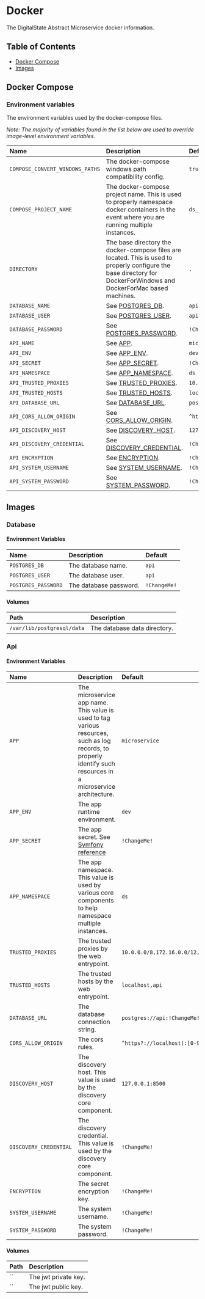 # Docker

The DigitalState Abstract Microservice docker information.

## Table of Contents

- [Docker Compose](#docker-compose)
- [Images](#images)

## Docker Compose

### Environment variables

The environment variables used by the docker-compose files.

_Note: The majority of variables found in the list below are used to override image-level environment variables._

| Name | Description | Default |
| :--- | :---------- | :------ |
| `COMPOSE_CONVERT_WINDOWS_PATHS` | The docker-compose windows path compatibility config. | `true` |
| `COMPOSE_PROJECT_NAME` | The docker-compose project name. This is used to properly namespace docker containers in the event where you are running multiple instances. | `ds_microservice` |
| `DIRECTORY` | The base directory the docker-compose files are located. This is used to properly configure the base directory for DockerForWindows and DockerForMac based machines. | `.` |
| `DATABASE_NAME` | See [POSTGRES_DB](#database). | `api` |
| `DATABASE_USER` | See [POSTGRES_USER](#database). | `api` |
| `DATABASE_PASSWORD` | See [POSTGRES_PASSWORD](#database). | `!ChangeMe!` |
| `API_NAME` | See [APP](#api). | `microservice` |
| `API_ENV` | See [APP_ENV](#api). | `dev` |
| `API_SECRET` | See [APP_SECRET](#api). | `!ChangeMe!` |
| `API_NAMESPACE` | See [APP_NAMESPACE](#api). | `ds` |
| `API_TRUSTED_PROXIES` | See [TRUSTED_PROXIES](#api). | `10.0.0.0/8,172.16.0.0/12,192.168.0.0/16` |
| `API_TRUSTED_HOSTS` | See [TRUSTED_HOSTS](#api). | `localhost,api` |
| `API_DATABASE_URL` | See [DATABASE_URL](#api). | `postgres://api:!ChangeMe!@database/api` |
| `API_CORS_ALLOW_ORIGIN` | See [CORS_ALLOW_ORIGIN](#api). | `^https?://localhost(:[0-9]+)?$` |
| `API_DISCOVERY_HOST` | See [DISCOVERY_HOST](#api). | `127.0.0.1:8500` |
| `API_DISCOVERY_CREDENTIAL` | See [DISCOVERY_CREDENTIAL](#api). | `!ChangeMe!` |
| `API_ENCRYPTION` | See [ENCRYPTION](#api). | `!ChangeMe!` |
| `API_SYSTEM_USERNAME` | See [SYSTEM_USERNAME](#api). | `!ChangeMe!` |
| `API_SYSTEM_PASSWORD` | See [SYSTEM_PASSWORD](#api). | `!ChangeMe!` |

## Images

### Database

#### Environment Variables

| Name | Description | Default |
| :--- | :---------- | :------ |
| `POSTGRES_DB` | The database name. | `api` |
| `POSTGRES_USER` | The database user. | `api` |
| `POSTGRES_PASSWORD` | The database password. | `!ChangeMe!` |

#### Volumes

| Path | Description |
| :--- | :---------- |
| `/var/lib/postgresql/data` | The database data directory. |

### Api

#### Environment Variables

| Name | Description | Default |
| :--- | :---------- | :------ |
| `APP` | The microservice app name. This value is used to tag various resources, such as log records, to properly identify such resources in a microservice architecture.  | `microservice` |
| `APP_ENV` | The app runtime environment.  | `dev` |
| `APP_SECRET` | The app secret. See [Symfony reference](https://symfony.com/doc/current/reference/configuration/framework.html#secret) | `!ChangeMe!` |
| `APP_NAMESPACE` | The app namespace. This value is used by various core components to help namespace multiple instances. | `ds` |
| `TRUSTED_PROXIES` | The trusted proxies by the web entrypoint. | `10.0.0.0/8,172.16.0.0/12,192.168.0.0/16` |
| `TRUSTED_HOSTS` | The trusted hosts by the web entrypoint. | `localhost,api` |
| `DATABASE_URL` | The database connection string. | `postgres://api:!ChangeMe!@database/api` |
| `CORS_ALLOW_ORIGIN` | The cors rules. | `^https?://localhost(:[0-9]+)?$` |
| `DISCOVERY_HOST` | The discovery host. This value is used by the discovery core component. | `127.0.0.1:8500` |
| `DISCOVERY_CREDENTIAL` | The discovery credential. This value is used by the discovery core component. | `!ChangeMe!` |
| `ENCRYPTION` | The secret encryption key. | `!ChangeMe!` |
| `SYSTEM_USERNAME` | The system username. | `!ChangeMe!` |
| `SYSTEM_PASSWORD` | The system password. | `!ChangeMe!` |

#### Volumes

| Path | Description |
| :--- | :---------- |
| `` | The jwt private key. |
| `` | The jwt public key. |
